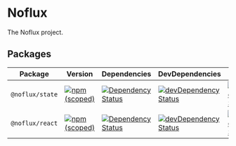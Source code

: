 # Noflux

The Noflux project.

## Packages

| Package | Version | Dependencies | DevDependencies | Build |
|--------|-------|------------|----------|----------|
| `@noflux/state` | [![npm (scoped)](https://img.shields.io/npm/v/@noflux/state.svg?maxAge=86400)](https://www.npmjs.com/package/@noflux/state) | [![Dependency Status](https://david-dm.org/nofluxjs/noflux-state.svg)](https://david-dm.org/nofluxjs/noflux-state) | [![devDependency Status](https://david-dm.org/nofluxjs/noflux-state/dev-status.svg)](https://david-dm.org/nofluxjs/noflux-state?type=dev) | [![Build Status](https://travis-ci.org/nofluxjs/noflux-state.svg?branch=next)](https://travis-ci.org/nofluxjs/noflux-state) |
| `@noflux/react` | [![npm (scoped)](https://img.shields.io/npm/v/@noflux/react.svg?maxAge=86400)](https://www.npmjs.com/package/@noflux/react) | [![Dependency Status](https://david-dm.org/nofluxjs/noflux-react.svg)](https://david-dm.org/nofluxjs/noflux-react) | [![devDependency Status](https://david-dm.org/nofluxjs/noflux-react/dev-status.svg)](https://david-dm.org/nofluxjs/noflux-react?type=dev) | [![Build Status](https://travis-ci.org/nofluxjs/noflux-react.svg?branch=next)](https://travis-ci.org/nofluxjs/noflux-react) |
